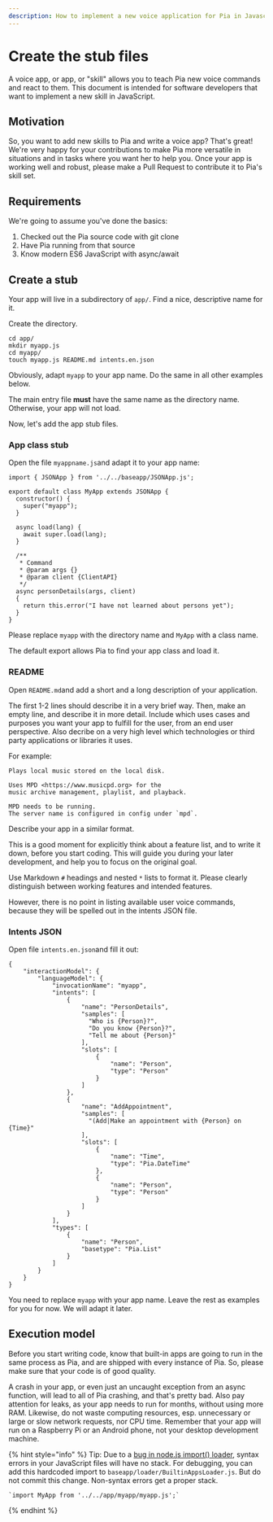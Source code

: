 ```yaml
---
description: How to implement a new voice application for Pia in Javascript
---
```


# Create the stub files

A voice app, or app, or "skill" allows you to teach Pia new voice commands and react to them. This document is intended for software developers that want to implement a new skill in JavaScript.

## Motivation

So, you want to add new skills to Pia and write a voice app? That's great! We're very happy for your contributions to make Pia more versatile in situations and in tasks where you want her to help you. Once your app is working well and robust, please make a Pull Request to contribute it to Pia's skill set.

## Requirements

We're going to assume you've done the basics:

1. Checked out the Pia source code with git clone
2. Have Pia running from that source
3. Know modern ES6 JavaScript with async/await

## Create a stub

Your app will live in a subdirectory of `app/`. Find a nice, descriptive name for it.

Create the directory.

```text
cd app/
mkdir myapp.js
cd myapp/
touch myapp.js README.md intents.en.json
```

Obviously, adapt `myapp` to your app name. Do the same in all other examples below.

The main entry file **must** have the same name as the directory name. Otherwise, your app will not load.

Now, let's add the app stub files.

### App class stub

Open the file `myappname.js`and adapt it to your app name:

```text
import { JSONApp } from '../../baseapp/JSONApp.js';

export default class MyApp extends JSONApp {
  constructor() {
    super("myapp");
  }

  async load(lang) {
    await super.load(lang);
  }

  /**
   * Command
   * @param args {}
   * @param client {ClientAPI}
   */
  async personDetails(args, client)
  {
    return this.error("I have not learned about persons yet");
  }
}
```

Please replace `myapp` with the directory name and `MyApp` with a class name.

The default export allows Pia to find your app class and load it.

### README

Open `README.md`and add a short and a long description of your application.

The first 1-2 lines should describe it in a very brief way. Then, make an empty line, and describe it in more detail. Include which uses cases and purposes you want your app to fulfill for the user, from an end user perspective. Also decribe on a very high level which technologies or third party applications or libraries it uses.

For example:

```text
Plays local music stored on the local disk.

Uses MPD <https://www.musicpd.org> for the
music archive management, playlist, and playback.

MPD needs to be running.
The server name is configured in config under `mpd`.
```

Describe your app in a similar format.

This is a good moment for explicitly think about a feature list, and to write it down, before you start coding. This will guide you during your later development, and help you to focus on the original goal.

Use Markdown `#` headings and nested `*` lists to format it. Please clearly distinguish between working features and intended features.

However, there is no point in listing available user voice commands, because they will be spelled out in the intents JSON file.

### Intents JSON

Open file `intents.en.json`and fill it out:

```text
{
    "interactionModel": {
        "languageModel": {
            "invocationName": "myapp",
            "intents": [
                {
                    "name": "PersonDetails",
                    "samples": [
                      "Who is {Person}?",
                      "Do you know {Person}?",
                      "Tell me about {Person}"
                    ],
                    "slots": [
                        {
                            "name": "Person",
                            "type": "Person"
                        }
                    ]
                },
                {
                    "name": "AddAppointment",
                    "samples": [
                      "(Add|Make an appointment with {Person} on {Time}"
                    ],
                    "slots": [
                        {
                            "name": "Time",
                            "type": "Pia.DateTime"
                        },
                        {
                            "name": "Person",
                            "type": "Person"
                        }
                    ]
                }
            ],
            "types": [
                {
                    "name": "Person",
                    "basetype": "Pia.List"
                }
            ]
        }
    }
}
```

You need to replace `myapp` with your app name. Leave the rest as examples for you for now. We will adapt it later.

## Execution model

Before you start writing code, know that built-in apps are going to run in the same process as Pia, and are shipped with every instance of Pia. So, please make sure that your code is of good quality.

A crash in your app, or even just an uncaught exception from an async function, will lead to all of Pia crashing, and that's pretty bad. Also pay attention for leaks, as your app needs to run for months, without using more RAM. Likewise, do not waste computing resources, esp. unnecessary or large or slow network requests, nor CPU time. Remember that your app will run on a Raspberry Pi or an Android phone, not your desktop development machine.

{% hint style="info" %}
Tip: Due to a [bug in node.js import\(\) loader](https://github.com/nodejs/node/issues/32177), syntax errors in your JavaScript files will have no stack. For debugging, you can add this hardcoded import to `baseapp/loader/BuiltinAppsLoader.js`. But do not commit this change. Non-syntax errors get a proper stack.

```text
`import MyApp from '../../app/myapp/myapp.js';`
```
{% endhint %}

